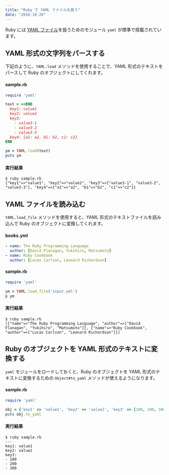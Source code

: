 ```yaml
---
title: "Ruby で YAML ファイルを扱う"
date: "2016-10-20"
---
```


Ruby には [YAML ファイル](https://ja.wikipedia.org/wiki/YAML)を扱うためのモジュール `yaml` が標準で搭載されています。

YAML 形式の文字列をパースする
----

下記のように、`YAML.load` メソッドを使用することで、YAML 形式のテキストをパースして Ruby のオブジェクトにしてくれます。

#### sample.rb

```ruby
require 'yaml'

text = <<END
  key1: value1
  key2: value2
  key3:
    - value3-1
    - value3-2
    - value3-3
  key4: {a1: a2, b1: b2, c1: c2}
END

ym = YAML.load(text)
puts ym
```

#### 実行結果

```
$ ruby sample.rb
{"key1"=>"value1", "key2"=>"value2", "key3"=>["value3-1", "value3-2", "value3-3"], "key4"=>{"a1"=>"a2", "b1"=>"b2", "c1"=>"c2"}}
```

YAML ファイルを読み込む
----

`YAML.load_file` メソッドを使用すると、YAML 形式のテキストファイルを読み込んで Ruby のオブジェクトに変換してくれます。

#### books.yml

```yaml
- name: The Ruby Programming Language
  author: [David Flanagan, Yukihiro, Matsumoto]
- name: Ruby Cookbook
  author: [Lucas Carlson, Leonard Richardson]
```

#### sample.rb

```ruby
require 'yaml'

ym = YAML.load_file('input.yml')
p ym
```

#### 実行結果

```
$ ruby sample.rb
[{"name"=>"The Ruby Programming Language", "author"=>["David Flanagan", "Yukihiro", "Matsumoto"]}, {"name"=>"Ruby Cookbook", "author"=>["Lucas Carlson", "Leonard Richardson"]}]
```

Ruby のオブジェクトを YAML 形式のテキストに変換する
----

`yaml` モジュールをロードしておくと、Ruby のオブジェクトを YAML 形式のテキストに変換するための `Object#to_yaml` メソッドが使えるようになります。

#### sample.rb

```ruby
require 'yaml'

obj = {'key1' => 'value1', 'key2' => 'value2', 'key3' => [100, 200, 300]}
puts obj.to_yaml
```

#### 実行結果

```
$ ruby sample.rb
---
key1: value1
key2: value2
key3:
- 100
- 200
- 300
```


